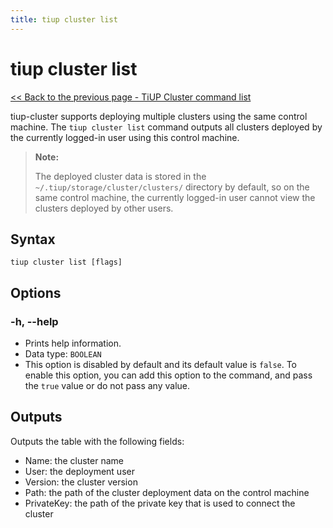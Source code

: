 ```yaml
---
title: tiup cluster list
---
```


# tiup cluster list

[<< Back to the previous page - TiUP Cluster command list](/tiup/tiup-component-cluster.md#command-list)

tiup-cluster supports deploying multiple clusters using the same control machine. The `tiup cluster list` command outputs all clusters deployed by the currently logged-in user using this control machine.

> **Note:**
>
> The deployed cluster data is stored in the `~/.tiup/storage/cluster/clusters/` directory by default, so on the same control machine, the currently logged-in user cannot view the clusters deployed by other users.

## Syntax

```shell
tiup cluster list [flags]
```

## Options

### -h, --help

- Prints help information.
- Data type: `BOOLEAN`
- This option is disabled by default and its default value is `false`. To enable this option, you can add this option to the command, and pass the `true` value or do not pass any value.

## Outputs

Outputs the table with the following fields:

- Name: the cluster name
- User: the deployment user
- Version: the cluster version
- Path: the path of the cluster deployment data on the control machine
- PrivateKey: the path of the private key that is used to connect the cluster
